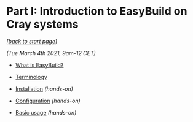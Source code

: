 # Part I: Introduction to EasyBuild on Cray systems

*[[back to start page]](index.md)*

*(Tue March 4th 2021, 9am-12 CET)*

-   [What is EasyBuild?](1_01_what_is_easybuild.md)
-   [Terminology](1_02_terminology.md)
  
-   [Installation](installation.md) *(hands-on)*
-   [Configuration](configuration.md) *(hands-on)*
-   [Basic usage](basic_usage.md) *(hands-on)*
